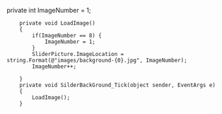 private int ImageNumber = 1;


        private void LoadImage() 
        {
            if(ImageNumber == 8) {
                ImageNumber = 1; 
            }
            SliderPicture.ImageLocation = string.Format(@"images/background-{0}.jpg", ImageNumber);
            ImageNumber++;

        }
        private void SilderBackGround_Tick(object sender, EventArgs e)
        {
            LoadImage();
        }
